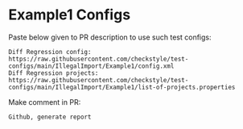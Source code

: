 # Example1 Configs
Paste below given to PR description to use such test configs:
```
Diff Regression config: https://raw.githubusercontent.com/checkstyle/test-configs/main/IllegalImport/Example1/config.xml
Diff Regression projects: https://raw.githubusercontent.com/checkstyle/test-configs/main/IllegalImport/Example1/list-of-projects.properties
```
Make comment in PR:
```
Github, generate report
```
